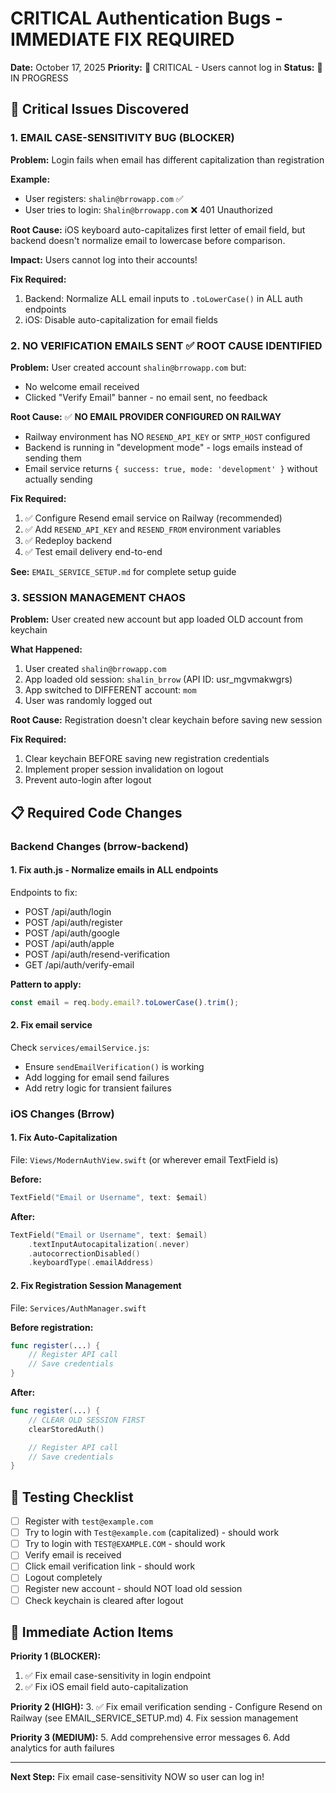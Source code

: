 # CRITICAL Authentication Bugs - IMMEDIATE FIX REQUIRED

**Date:** October 17, 2025
**Priority:** 🔴 CRITICAL - Users cannot log in
**Status:** 🚧 IN PROGRESS

## 🚨 Critical Issues Discovered

### 1. EMAIL CASE-SENSITIVITY BUG (BLOCKER)

**Problem:** Login fails when email has different capitalization than registration

**Example:**
- User registers: `shalin@brrowapp.com` ✅
- User tries to login: `Shalin@brrowapp.com` ❌ 401 Unauthorized

**Root Cause:** iOS keyboard auto-capitalizes first letter of email field, but backend doesn't normalize email to lowercase before comparison.

**Impact:** Users cannot log into their accounts!

**Fix Required:**
1. Backend: Normalize ALL email inputs to `.toLowerCase()` in ALL auth endpoints
2. iOS: Disable auto-capitalization for email fields

### 2. NO VERIFICATION EMAILS SENT ✅ ROOT CAUSE IDENTIFIED

**Problem:** User created account `shalin@brrowapp.com` but:
- No welcome email received
- Clicked "Verify Email" banner - no email sent, no feedback

**Root Cause:** ✅ **NO EMAIL PROVIDER CONFIGURED ON RAILWAY**
- Railway environment has NO `RESEND_API_KEY` or `SMTP_HOST` configured
- Backend is running in "development mode" - logs emails instead of sending them
- Email service returns `{ success: true, mode: 'development' }` without actually sending

**Fix Required:**
1. ✅ Configure Resend email service on Railway (recommended)
2. ✅ Add `RESEND_API_KEY` and `RESEND_FROM` environment variables
3. ✅ Redeploy backend
4. ✅ Test email delivery end-to-end

**See:** `EMAIL_SERVICE_SETUP.md` for complete setup guide

### 3. SESSION MANAGEMENT CHAOS

**Problem:** User created new account but app loaded OLD account from keychain

**What Happened:**
1. User created `shalin@brrowapp.com`
2. App loaded old session: `shalin_brrow` (API ID: usr_mgvmakwgrs)
3. App switched to DIFFERENT account: `mom`
4. User was randomly logged out

**Root Cause:** Registration doesn't clear keychain before saving new session

**Fix Required:**
1. Clear keychain BEFORE saving new registration credentials
2. Implement proper session invalidation on logout
3. Prevent auto-login after logout

## 📋 Required Code Changes

### Backend Changes (brrow-backend)

#### 1. Fix auth.js - Normalize emails in ALL endpoints

Endpoints to fix:
- POST /api/auth/login
- POST /api/auth/register
- POST /api/auth/google
- POST /api/auth/apple
- POST /api/auth/resend-verification
- GET /api/auth/verify-email

**Pattern to apply:**
```javascript
const email = req.body.email?.toLowerCase().trim();
```

#### 2. Fix email service

Check `services/emailService.js`:
- Ensure `sendEmailVerification()` is working
- Add logging for email send failures
- Add retry logic for transient failures

### iOS Changes (Brrow)

#### 1. Fix Auto-Capitalization

File: `Views/ModernAuthView.swift` (or wherever email TextField is)

**Before:**
```swift
TextField("Email or Username", text: $email)
```

**After:**
```swift
TextField("Email or Username", text: $email)
    .textInputAutocapitalization(.never)
    .autocorrectionDisabled()
    .keyboardType(.emailAddress)
```

#### 2. Fix Registration Session Management

File: `Services/AuthManager.swift`

**Before registration:**
```swift
func register(...) {
    // Register API call
    // Save credentials
}
```

**After:**
```swift
func register(...) {
    // CLEAR OLD SESSION FIRST
    clearStoredAuth()

    // Register API call
    // Save credentials
}
```

## 🧪 Testing Checklist

- [ ] Register with `test@example.com`
- [ ] Try to login with `Test@example.com` (capitalized) - should work
- [ ] Try to login with `TEST@EXAMPLE.COM` - should work
- [ ] Verify email is received
- [ ] Click email verification link - should work
- [ ] Logout completely
- [ ] Register new account - should NOT load old session
- [ ] Check keychain is cleared after logout

## 🔧 Immediate Action Items

**Priority 1 (BLOCKER):**
1. ✅ Fix email case-sensitivity in login endpoint
2. ✅ Fix iOS email field auto-capitalization

**Priority 2 (HIGH):**
3. ✅ Fix email verification sending - Configure Resend on Railway (see EMAIL_SERVICE_SETUP.md)
4. Fix session management

**Priority 3 (MEDIUM):**
5. Add comprehensive error messages
6. Add analytics for auth failures

---

**Next Step:** Fix email case-sensitivity NOW so user can log in!
